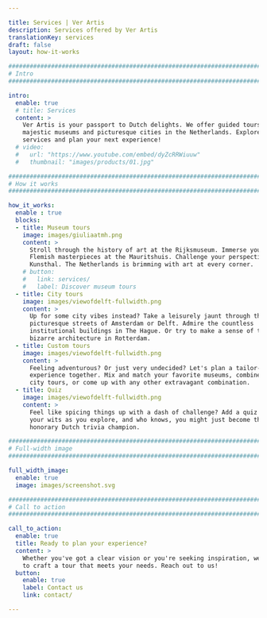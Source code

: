 ```yaml
---

title: Services | Ver Artis
description: Services offered by Ver Artis
translationKey: services
draft: false
layout: how-it-works

################################################################################
# Intro
################################################################################

intro:
  enable: true
  # title: Services
  content: >
    Ver Artis is your passport to Dutch delights. We offer guided tours to
    majestic museums and picturesque cities in the Netherlands. Explore our
    services and plan your next experience!
  # video:
  #   url: "https://www.youtube.com/embed/dyZcRRWiuuw"
  #   thumbnail: "images/products/01.jpg"

################################################################################
# How it works
################################################################################

how_it_works:
  enable : true
  blocks:
  - title: Museum tours
    image: images/giuliaatmh.png
    content: >
      Stroll through the history of art at the Rijksmuseum. Immerse yourself in
      Flemish masterpieces at the Mauritshuis. Challenge your perspective at the
      Kunsthal. The Netherlands is brimming with art at every corner.
    # button:
    #   link: services/
    #   label: Discover museum tours
  - title: City tours
    image: images/viewofdelft-fullwidth.png
    content: >
      Up for some city vibes instead? Take a leisurely jaunt through the
      picturesque streets of Amsterdam or Delft. Admire the countless
      institutional buildings in The Hague. Or try to make a sense of the
      bizarre architecture in Rotterdam.
  - title: Custom tours
    image: images/viewofdelft-fullwidth.png
    content: >
      Feeling adventurous? Or just very undecided? Let's plan a tailor-made
      experience together. Mix and match your favorite museums, combine a few
      city tours, or come up with any other extravagant combination.
  - title: Quiz
    image: images/viewofdelft-fullwidth.png
    content: >
      Feel like spicing things up with a dash of challenge? Add a quiz to test
      your wits as you explore, and who knows, you might just become the
      honorary Dutch trivia champion.

################################################################################
# Full-width image
################################################################################

full_width_image:
  enable: true
  image: images/screenshot.svg

################################################################################
# Call to action
################################################################################

call_to_action:
  enable: true
  title: Ready to plan your experience?
  content: >
    Whether you've got a clear vision or you're seeking inspiration, we're ready
    to craft a tour that meets your needs. Reach out to us!
  button:
    enable: true
    label: Contact us
    link: contact/

---
```

